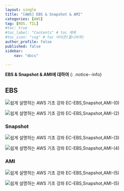 ```yaml
---
layout: single
title: "[AWS] EBS & Snapshot & AMI"
categories: [AWS]
tag: [RDS. TIL]
#toc: true
#toc_label: "Contents" # toc 제목
#toc_icon: "cog" # toc 아이콘(톱니바퀴)
author_profile: false
published: false
sidebar:
    nav: "docs"

---
```




**EBS & Snapshot & AMI에 대하여**
{: .notice--info}



## EBS

![쉽게 설명하는 AWS 기초 강좌  EC-EBS,Snapshot,AMI-(0)](../../images/2023-01-29-EBS_Snapshot_AMI/%E1%84%89%E1%85%B1%E1%86%B8%E1%84%80%E1%85%A6%20%E1%84%89%E1%85%A5%E1%86%AF%E1%84%86%E1%85%A7%E1%86%BC%E1%84%92%E1%85%A1%E1%84%82%E1%85%B3%E1%86%AB%20AWS%20%E1%84%80%E1%85%B5%E1%84%8E%E1%85%A9%20%E1%84%80%E1%85%A1%E1%86%BC%E1%84%8C%E1%85%AA%20%20EC-EBS,Snapshot,AMI-(0).jpg)

![쉽게 설명하는 AWS 기초 강좌  EC-EBS,Snapshot,AMI-(2)](../../images/2023-01-29-EBS_Snapshot_AMI/%E1%84%89%E1%85%B1%E1%86%B8%E1%84%80%E1%85%A6%20%E1%84%89%E1%85%A5%E1%86%AF%E1%84%86%E1%85%A7%E1%86%BC%E1%84%92%E1%85%A1%E1%84%82%E1%85%B3%E1%86%AB%20AWS%20%E1%84%80%E1%85%B5%E1%84%8E%E1%85%A9%20%E1%84%80%E1%85%A1%E1%86%BC%E1%84%8C%E1%85%AA%20%20EC-EBS,Snapshot,AMI-(2).jpg)



### Snapshot

![쉽게 설명하는 AWS 기초 강좌  EC-EBS,Snapshot,AMI-(3)](../../images/2023-01-29-EBS_Snapshot_AMI/%E1%84%89%E1%85%B1%E1%86%B8%E1%84%80%E1%85%A6%20%E1%84%89%E1%85%A5%E1%86%AF%E1%84%86%E1%85%A7%E1%86%BC%E1%84%92%E1%85%A1%E1%84%82%E1%85%B3%E1%86%AB%20AWS%20%E1%84%80%E1%85%B5%E1%84%8E%E1%85%A9%20%E1%84%80%E1%85%A1%E1%86%BC%E1%84%8C%E1%85%AA%20%20EC-EBS,Snapshot,AMI-(3).jpg)

![쉽게 설명하는 AWS 기초 강좌  EC-EBS,Snapshot,AMI-(4)](../../images/2023-01-29-EBS_Snapshot_AMI/%E1%84%89%E1%85%B1%E1%86%B8%E1%84%80%E1%85%A6%20%E1%84%89%E1%85%A5%E1%86%AF%E1%84%86%E1%85%A7%E1%86%BC%E1%84%92%E1%85%A1%E1%84%82%E1%85%B3%E1%86%AB%20AWS%20%E1%84%80%E1%85%B5%E1%84%8E%E1%85%A9%20%E1%84%80%E1%85%A1%E1%86%BC%E1%84%8C%E1%85%AA%20%20EC-EBS,Snapshot,AMI-(4).jpg)



### AMI
![쉽게 설명하는 AWS 기초 강좌  EC-EBS,Snapshot,AMI-(5)](../../images/2023-01-29-EBS_Snapshot_AMI/%E1%84%89%E1%85%B1%E1%86%B8%E1%84%80%E1%85%A6%20%E1%84%89%E1%85%A5%E1%86%AF%E1%84%86%E1%85%A7%E1%86%BC%E1%84%92%E1%85%A1%E1%84%82%E1%85%B3%E1%86%AB%20AWS%20%E1%84%80%E1%85%B5%E1%84%8E%E1%85%A9%20%E1%84%80%E1%85%A1%E1%86%BC%E1%84%8C%E1%85%AA%20%20EC-EBS,Snapshot,AMI-(5)-4996915.jpg)

![쉽게 설명하는 AWS 기초 강좌  EC-EBS,Snapshot,AMI-(5)](../../images/2023-01-29-EBS_Snapshot_AMI/%E1%84%89%E1%85%B1%E1%86%B8%E1%84%80%E1%85%A6%20%E1%84%89%E1%85%A5%E1%86%AF%E1%84%86%E1%85%A7%E1%86%BC%E1%84%92%E1%85%A1%E1%84%82%E1%85%B3%E1%86%AB%20AWS%20%E1%84%80%E1%85%B5%E1%84%8E%E1%85%A9%20%E1%84%80%E1%85%A1%E1%86%BC%E1%84%8C%E1%85%AA%20%20EC-EBS,Snapshot,AMI-(9).jpg)
